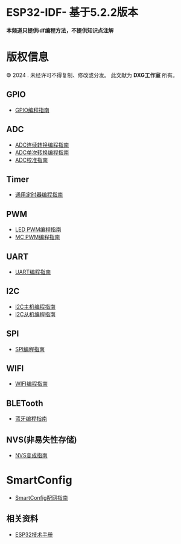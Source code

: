 # ESP32-IDF- 基于5.2.2版本

**本频道只提供idf编程方法，不提供知识点注解**

# 版权信息

© 2024 . 未经许可不得复制、修改或分发。 此文献为 **DXG工作室** 所有。

## GPIO

- [GPIO编程指南](/GPIO/GPIO.md)

## ADC

- [ADC连续转换编程指南](/ADC/ADC.md)
- [ADC单次转换编程指南](/ADC/ADC0.md)
- [ADC校准指南](/ADC/ADC_calibration.md)

## Timer
- [通用定时器编程指南](/RTC/RTC.MD)

## PWM
- [LED PWM编程指南](/PWM/PWM.md)
- [MC PWM编程指南](/PWM/PWM2.md)

## UART
- [UART编程指南](/uart/uart.md)
## I2C

- [I2C主机编程指南](/i2c/I2C.md)
- [I2C从机编程指南](/i2c/I2C0.md)

## SPI
- [SPI编程指南](/spi/spi.md)

## WIFI

- [WIFI编程指南](/WIFI/wifi.md)


## BLETooth
- [蓝牙编程指南](/BLE/BLE_low.md)

## NVS(非易失性存储)
- [NVS变成指南](/NVS/nvs.md)

# SmartConfig
- [SmartConfig配网指南](SmartConfig/SmartConfig.md)
## 相关资料
- [ESP32技术手册](/PDF/PDF.md)